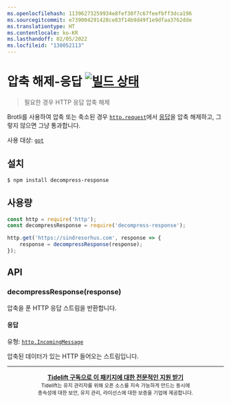 ```yaml
---
ms.openlocfilehash: 11396273259934e8fef30f7c67feefbff3dca196
ms.sourcegitcommit: e739004291428ce83f14b9d49f1e9dfaa3762dde
ms.translationtype: HT
ms.contentlocale: ko-KR
ms.lasthandoff: 02/05/2022
ms.locfileid: "138052113"
---
```

# <a name="decompress-response-build-statushttpstravis-ciorgsindresorhusdecompress-response"></a>압축 해제-응답 [![빌드 상태](https://travis-ci.org/sindresorhus/decompress-response.svg?branch=master)](https://travis-ci.org/sindresorhus/decompress-response)

> 필요한 경우 HTTP 응답 압축 해제

Brotli를 사용하여 압축 또는 축소된 경우 [`http.request`](https://nodejs.org/api/http.html#http_http_request_options_callback)에서 [응답](https://nodejs.org/api/http.html#http_class_http_incomingmessage)을 압축 해제하고, 그렇지 않으면 그냥 통과합니다.

사용 대상: [`got`](https://github.com/sindresorhus/got)


## <a name="install"></a>설치

```
$ npm install decompress-response
```


## <a name="usage"></a>사용량

```js
const http = require('http');
const decompressResponse = require('decompress-response');

http.get('https://sindresorhus.com', response => {
    response = decompressResponse(response);
});
```


## <a name="api"></a>API

### <a name="decompressresponseresponse"></a>decompressResponse(response)

압축을 푼 HTTP 응답 스트림을 반환합니다.

#### <a name="response"></a>응답

유형: [`http.IncomingMessage`](https://nodejs.org/api/http.html#http_class_http_incomingmessage)

압축된 데이터가 있는 HTTP 들어오는 스트림입니다.


---

<div align="center">
    <b>
        <a href="https://tidelift.com/subscription/pkg/npm-unzip-response?utm_source=npm-unzip-response&utm_medium=referral&utm_campaign=readme">Tidelift 구독으로 이 패키지에 대한 전문적인 지원 받기</a>
    </b>
    <br>
    <sub> Tidelift는 유지 관리자를 위해 오픈 소스를 지속 가능하게 만드는 동시에<br>종속성에 대한 보안, 유지 관리, 라이선스에 대한 보증을 기업에 제공합니다.
    </sub>
</div>
